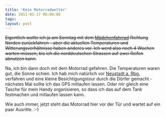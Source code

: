 ```yaml
---
title: 'Kein Motorradwetter'
date: 2011-03-17 00:00:00 
tags: 
layout: post
---
```

<del>Eigentlich wollte ich ja am Sonntag mit dem <a href="http://www.google.de/images?q=yamaha+virago+535">Mädchenfahrrad</a> Richtung Norden zurückfahren - aber die aktuellen Temperaturen und Witterungsverhältnisse haben anderes vor. Ich werd also noch 4 Wochen warten müssen, bis ich die norddeutschen Strassen auf zwei Reifen abnutzen kann.</del>

Na, ich bin dann doch mit dem Motorrad gefahren. Die Temperaturen waren gut, die Sonne schien. Ich hab mich natürlich vor <a href="http://maps.google.com/maps?f=q&amp;source=s_q&amp;hl=de&amp;geocode=&amp;q=Neustadt+am+R%C3%BCbenberge,+Deutschland&amp;aq=0&amp;sll=52.472743,9.523087&amp;sspn=0.116277,0.288048&amp;ie=UTF8&amp;hq=&amp;hnear=Neustadt+am+R%C3%BCbenberge,+Region+Hannover,+Niedersachsen,+Deutschland&amp;ll=52.499086,9.461975&amp;spn=0.242864,0.576096&amp;z=11">Neustadt a. Rbg.</a> verfahren und eine kleine Besichtigungstour durch die Dörfer gemacht - nächstes Mal sollte ich das GPS mitlaufen lassen. Oder mir gleich eine Tasche für mein Handy organisieren, so dass ich das auf dem Tank festmachen und mitlaufen lassen kann.

Wie auch immer, jetzt steht das Motorrad hier vor der Tür und wartet auf ein paar Ausritte. :-)
